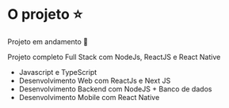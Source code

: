 # O projeto ⭐

Projeto em andamento 🚀

Projeto completo Full Stack com NodeJs, ReactJS e React Native

* Javascript e TypeScript
* Desenvolvimento Web com ReactJs e Next JS
* Desenvolvimento Backend com NodeJS + Banco de dados
* Desenvolvimento Mobile com React Native


<!-- 

Clonar o projeto
Instalar as dependências

Criar um arquivo chamado .env com as informações abaixo:

DATABASE_URL="postgresql://postgres:admin@localhost:5432/pizzaria?schema=public"

# Secret JWT https://www.md5hashgenerator.com/
JWT_SECRET="98388750f63fac47136942aaf8ac79ce"

Rodar o comando abaixo para criar as tabelas
`yarn prisma migrate dev`

Configurar o banco de dados POSTGRESQL
Host: localhost Porta: 5432
Banco de dados: pizzaria
Nome de usuário: postgres
Senha: admin 

-->



<!-- # Minha Jornada no Curso Full Stack

Olá, pessoal!

Estou animado para compartilhar minha experiência no Curso Full Stack! Ao longo dessa jornada, aprendi a dominar tecnologias altamente requisitadas no mercado, tudo de forma direta e prática.

## O que eu aprendi

- **Backend com Node.js**: Desenvolvi a lógica dos meus aplicativos e aprendi a conectar a bancos de dados, criando APIs robustas.
- **Frontend com React.js**: Criei interfaces interativas e responsivas, dando vida a sites e sistemas incríveis.
- **Mobile com React Native**: Desenvolvi aplicativos para Android e iOS, permitindo que meus projetos chegassem a um público ainda maior.

## Foco no Mercado de Trabalho

O curso foi muito focado nas melhores práticas do mercado. Aprendi metodologias que são amplamente utilizadas na indústria, preparando-me não apenas para criar meus próprios projetos, mas também para me destacar em oportunidades profissionais. -->
